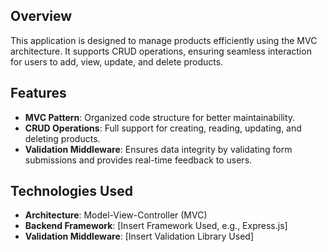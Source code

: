 ## Overview
This application is designed to manage products efficiently using the MVC architecture. It supports CRUD operations, ensuring seamless interaction for users to add, view, update, and delete products.

## Features
- **MVC Pattern**: Organized code structure for better maintainability.
- **CRUD Operations**: Full support for creating, reading, updating, and deleting products.
- **Validation Middleware**: Ensures data integrity by validating form submissions and provides real-time feedback to users.

## Technologies Used
- **Architecture**: Model-View-Controller (MVC)
- **Backend Framework**: [Insert Framework Used, e.g., Express.js]
- **Validation Middleware**: [Insert Validation Library Used]

